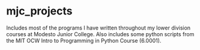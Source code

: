# mjc_projects
Includes most of the programs I have written throughout my lower division courses at Modesto Junior College. 
Also includes some python scripts from the MIT OCW Intro to Programming in Python Course (6.0001).
